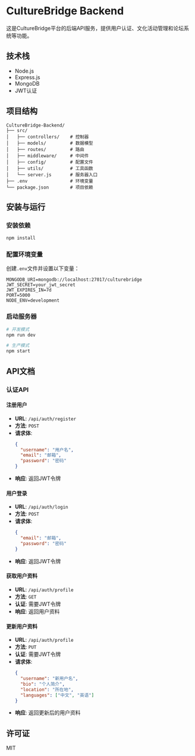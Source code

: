 # CultureBridge Backend

这是CultureBridge平台的后端API服务，提供用户认证、文化活动管理和论坛系统等功能。

## 技术栈

- Node.js
- Express.js
- MongoDB
- JWT认证

## 项目结构

```
CultureBridge-Backend/
├── src/
│   ├── controllers/    # 控制器
│   ├── models/         # 数据模型
│   ├── routes/         # 路由
│   ├── middleware/     # 中间件
│   ├── config/         # 配置文件
│   ├── utils/          # 工具函数
│   └── server.js       # 服务器入口
├── .env                # 环境变量
└── package.json        # 项目依赖
```

## 安装与运行

### 安装依赖

```bash
npm install
```

### 配置环境变量

创建`.env`文件并设置以下变量：

```
MONGODB_URI=mongodb://localhost:27017/culturebridge
JWT_SECRET=your_jwt_secret
JWT_EXPIRES_IN=7d
PORT=5000
NODE_ENV=development
```

### 启动服务器

```bash
# 开发模式
npm run dev

# 生产模式
npm start
```

## API文档

### 认证API

#### 注册用户

- **URL**: `/api/auth/register`
- **方法**: `POST`
- **请求体**:
  ```json
  {
    "username": "用户名",
    "email": "邮箱",
    "password": "密码"
  }
  ```
- **响应**: 返回JWT令牌

#### 用户登录

- **URL**: `/api/auth/login`
- **方法**: `POST`
- **请求体**:
  ```json
  {
    "email": "邮箱",
    "password": "密码"
  }
  ```
- **响应**: 返回JWT令牌

#### 获取用户资料

- **URL**: `/api/auth/profile`
- **方法**: `GET`
- **认证**: 需要JWT令牌
- **响应**: 返回用户资料

#### 更新用户资料

- **URL**: `/api/auth/profile`
- **方法**: `PUT`
- **认证**: 需要JWT令牌
- **请求体**:
  ```json
  {
    "username": "新用户名",
    "bio": "个人简介",
    "location": "所在地",
    "languages": ["中文", "英语"]
  }
  ```
- **响应**: 返回更新后的用户资料

## 许可证

MIT
